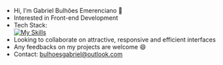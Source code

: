 - Hi, I’m Gabriel Bulhões Emerenciano 👋
- Interested in Front-end Development
- Tech Stack: <br>
[![My Skills](https://skillicons.dev/icons?i=html,css,bootstrap,js,ts,react,nodejs,mysql,figma,wordpress,git,github)](https://skillicons.dev)
- Looking to collaborate on attractive, responsive and efficient interfaces
- Any feedbacks on my projects are welcome 😄
- Contact: bulhoesgabriel@outlook.com
